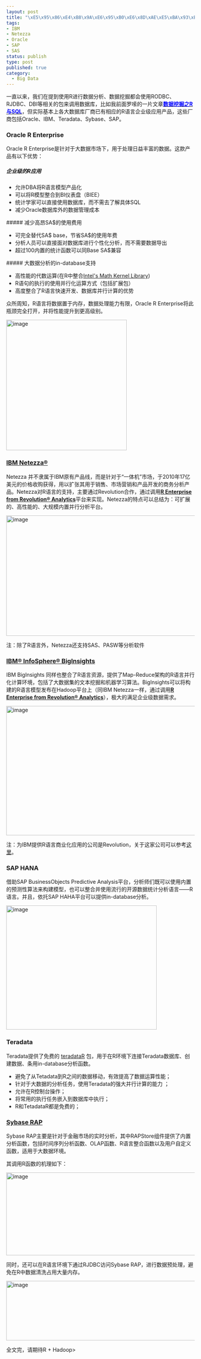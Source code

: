 ```yaml
--- 
layout: post
title: "\xE5\x95\x86\xE4\xB8\x9A\xE6\x95\xB0\xE6\x8D\xAE\xE5\xBA\x93\xE5\xAF\xB9R\xE8\xAF\xAD\xE8\xA8\x80\xE7\x9A\x84\xE6\x94\xAF\xE6\x8C\x81"
tags: 
- IBM
- Netezza
- Oracle
- SAP
- SAS
status: publish
type: post
published: true
category:
  - Big Data
---
```

一直以来，我们在提到使用R进行数据分析、数据挖掘都会使用RODBC、RJDBC、DBI等相关的包来调用数据库，比如我前面罗嗦的一片文章<a href="http://www.bjt.name/2011/08/r-and-sql-datamining/"><span style="color: #0000ff;"><strong>数据挖掘之R与SQL</strong></span></a>，但实际基本上各大数据库厂商已有相应的R语言企业级应用产品，这些厂商包括Oracle、IBM、Teradata、Sybase、SAP。


<h3>Oracle R Enterprise</h3>


Oracle R Enterprise是针对于大数据市场下，用于处理日益丰富的数据。这款产品有以下优势：
##### 企业级的R应用
<ul>
	<li>允许DBA将R语言模型产品化</li>
	<li>可以将R模型整合到BI仪表盘（BIEE）</li>
	<li>统计学家可以直接使用数据库，而不需去了解具体SQL</li>
	<li>减少Oracle数据库外的数据管理成本</li>
</ul>
##### 减少高昂SA$的使用费用
<ul>
	<li>可完全替代SA$ base，节省SA$的使用年费</li>
	<li>分析人员可以直接面对数据库进行个性化分析，而不需要数据导出</li>
	<li>超过100内置的统计函数可以同Base SA$兼容</li>
</ul>
##### 大数据分析的in-database支持
<ul>
	<li>高性能的代数运算(在R中整合<a href="http://software.intel.com/en-us/articles/intel-mkl/">Intel's Math Kernel Library</a>)</li>
	<li>R语句的执行的使用并行化运算方式（包括扩展包）</li>
	<li>高度整合了R语言快速开发、数据库并行计算的优势</li>
</ul>
众所周知，R语言将数据置于内存，数据处理能力有限，Oracle R Enterprise将此瓶颈完全打开，并将性能提升到更高级别。

<a href="http://www.bjt.name/wp-content/uploads/2012/04/image.png"><img style="background-image: none; padding-left: 0px; padding-right: 0px; display: inline; padding-top: 0px; border: 0px;" title="image" src="http://www.bjt.name/wp-content/uploads/2012/04/image_thumb.png" alt="image" width="322" height="348" border="0" /></a>


<h3><a href="http://www-01.ibm.com/common/ssi/rep_ca/2/897/ENUS212-042/ENUS212-042.PDF">IBM Netezza®</a></h3>


Netezza 并不隶属于IBM原有产品线，而是针对于“一体机”市场，于2010年17亿美元的价格收购获得，用以扩张其用于销售、市场营销和产品开发的商务分析产品。Netezza对R语言的支持，主要通过Revolution合作，通过调用<a href="http://www.revolutionanalytics.com/products/revolution-enterprise-for-ibm-netezza.php"><strong>R Enterprise from Revolution® Analytics</strong></a>平台来实现。Netezza的特点可以总结为：可扩展的、高性能的、大规模内置并行分析平台。

<a href="http://www.bjt.name/wp-content/uploads/2012/04/image1.png"><img style="background-image: none; padding-left: 0px; padding-right: 0px; display: inline; padding-top: 0px; border: 0px;" title="image" src="http://www.bjt.name/wp-content/uploads/2012/04/image_thumb1.png" alt="image" width="543" height="321" border="0" /></a>

注：除了R语言外，Netezza还支持SAS、PASW等分析软件
<h3><a href="http://www-01.ibm.com/software/data/infosphere/biginsights/">IBM® InfoSphere® BigInsights</a></h3>
IBM BigInsights 同样也整合了R语言资源，提供了Map-Reduce架构的R语言并行化计算环境，包括了大数据集的文本挖掘和机器学习算法。BigInsights可以将构建的R语言模型发布在Hadoop平台上（同IBM Netezza一样，通过调用<a href="http://www.revolutionanalytics.com/products/revolution-enterprise-for-ibm-netezza.php"><strong>R Enterprise from Revolution® Analytics</strong></a>），极大的满足企业级数据需求。

<a href="http://www.bjt.name/wp-content/uploads/2012/04/image2.png"><img style="background-image: none; padding-left: 0px; padding-right: 0px; display: inline; padding-top: 0px; border: 0px;" title="image" src="http://www.bjt.name/wp-content/uploads/2012/04/image_thumb2.png" alt="image" width="553" height="345" border="0" /></a>

注：为IBM提供R语言商业化应用的公司是Revolution，关于这家公司可以参考<a href="http://www.bjt.name/2009/10/spss-norman-nie-r/" target="_blank">这里</a>。


<h3>SAP HANA</h3>


借助SAP BusinessObjects Predictive Analysis平台，分析师们既可以使用内置的预测性算法来构建模型，也可以整合并使用流行的开源数据统计分析语言——R语言。并且，依托SAP HAHA平台可以提供in-database分析。

<a href="http://www.bjt.name/wp-content/uploads/2012/04/image3.png"><img style="background-image: none; padding-left: 0px; padding-right: 0px; display: inline; padding-top: 0px; border-style: initial; border-color: initial; border-image: initial; border-width: 0px;" title="image" src="http://www.bjt.name/wp-content/uploads/2012/04/image_thumb3.png" alt="image" width="402" height="331" border="0" /></a>


<h3>Teradata</h3>


Teradata提供了免费的 <a href="http://developer.teradata.com/applications/articles/in-database-analytics-with-teradata-r">teradataR</a> 包，用于在R环境下连接Teradata数据库、创建数据、条用in-database分析函数。
<ul>
	<li>避免了从Tetadata到R之间的数据移动，有效提高了数据运算性能；</li>
	<li>针对于大数据的分析任务，使用Teradata的强大并行计算的能力 ；</li>
	<li>允许在R控制台操作；</li>
	<li>将常用的执行任务嵌入到数据库中执行；</li>
	<li>R和TetadataR都是免费的；</li>
</ul>
<h3><a href="http://www.sybase.com/products/financialservicessolutions/rap-thetradingedition?htab=Overview&amp;vtab=Editions&amp;hid=79970&amp;vid=102506">Sybase RAP</a></h3>
Sybase RAP主要是针对于金融市场的实时分析，其中RAPStore组件提供了内置分析函数，包括时间序列分析函数、OLAP函数、R语言整合函数以及用户自定义函数，适用于大数据环境。

其调用R函数的机理如下：

<a href="http://www.bjt.name/wp-content/uploads/2012/04/image4.png"><img style="background-image: none; padding-left: 0px; padding-right: 0px; display: inline; padding-top: 0px; border: 0px;" title="image" src="http://www.bjt.name/wp-content/uploads/2012/04/image_thumb4.png" alt="image" width="541" height="221" border="0" /></a>

同时，还可以在R语言环境下通过RJDBC访问Sybase RAP，进行数据预处理，避免在R中数据清洗占用大量内存。

<a href="http://www.bjt.name/wp-content/uploads/2012/04/image5.png"><img style="background-image: none; padding-left: 0px; padding-right: 0px; display: inline; padding-top: 0px; border: 0px;" title="image" src="http://www.bjt.name/wp-content/uploads/2012/04/image_thumb5.png" alt="image" width="543" height="159" border="0" /></a>

全文完，请期待R + Hadoop&gt;
